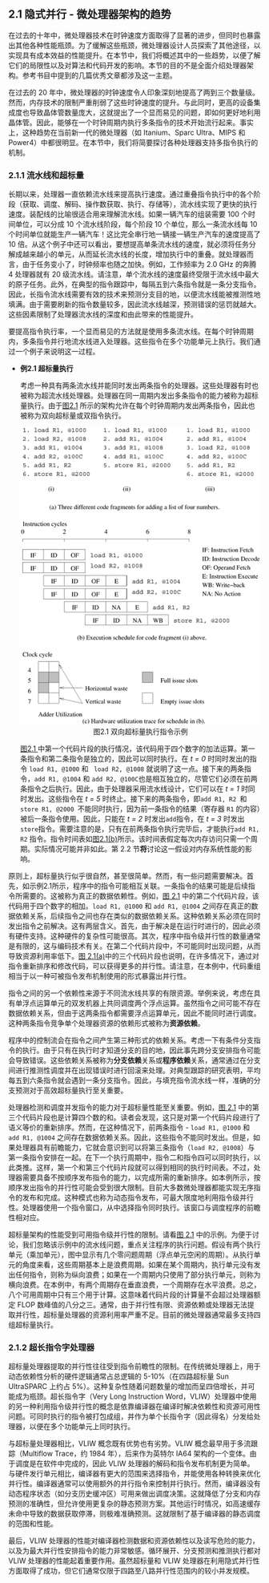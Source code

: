 ## 2.1 隐式并行 - 微处理器架构的趋势

在过去的十年中，微处理器技术在时钟速度方面取得了显著的进步，但同时也暴露出其他各种性能瓶颈。为了缓解这些瓶颈，微处理器设计人员探索了其他途径，以实现具有成本效益的性能提升。在本节中，我们将概述其中的一些趋势，以便了解它们的局限性以及对算法和代码开发的影响。本节的目的不是全面介绍处理器架构。参考书目中提到的几篇优秀文章都涉及这一主题。

在过去的 20 年中，微处理器的时钟速度令人印象深刻地提高了两到三个数量级。然而，内存技术的限制严重削弱了这些时钟速度的提升。与此同时，更高的设备集成度也导致晶体管数量庞大，这就提出了一个显而易见的问题，即如何更好地利用晶体管。因此，能够在一个时钟周期内执行多条指令的技术开始流行起来。事实上，这种趋势在当前新一代的微处理器（如 Itanium、Sparc Ultra、MIPS 和 Power4）中都很明显。在本节中，我们将简要探讨各种处理器支持多指令执行的机制。

### 2.1.1 流水线和超标量

长期以来，处理器一直依赖流水线来提高执行速度。通过重叠指令执行中的各个阶段（获取、调度、解码、操作数获取、执行、存储等），流水线实现了更快的执行速度。装配线的比喻很适合用来理解流水线。如果一辆汽车的组装需要 100 个时间单位，可以分成 10 个流水线阶段，每个阶段 10 个单位，那么一条流水线每 10 个时间单位就能生产一辆汽车！这比完全串行地一辆接一辆生产汽车的速度提高了 10 倍。从这个例子中还可以看出，要想提高单条流水线的速度，就必须将任务分解成越来越小的单元，从而延长流水线的长度，增加执行中的重叠。就处理器而言，由于任务变小了，时钟频率也随之加快。例如，工作频率为 2.0 GHz 的奔腾 4 处理器就有 20 级流水线。请注意，单个流水线的速度最终受限于流水线中最大的原子任务。此外，在典型的指令跟踪中，每隔五到六条指令就是一条分支指令。因此，长指令流水线需要有效的技术来预测分支目的地，以便流水线能被推测性地填满。由于需要刷新的指令数量较多，因此流水线越深，预测错误的惩罚就越大。这些因素限制了处理器流水线的深度和由此带来的性能提升。

要提高指令执行率，一个显而易见的方法就是使用多条流水线。在每个时钟周期内，多条指令并行地流水线进入处理器。这些指令在多个功能单元上执行。我们通过一个例子来说明这一过程。

- **例2.1 超标量执行**

  考虑一种具有两条流水线并能同时发出两条指令的处理器。这些处理器有时也被称为超流水线处理器。处理器在同一周期内发出多条指令的能力被称为超标量执行。由于[图2.1](#fig2.1) 所示的架构允许在每个时钟周期内发出两条指令，因此也被称为双向超标量或双指令执行。

  <div align="center" id="fig2.1" name="fig2.1">
      <img src="./images/image-20240520163101945.png"/>
      <div>
          图2.1 双向超标量执行指令示例
      </div>
  </div>

  [图2.1 ](#fig2.1)中第一个代码片段的执行情况，该代码用于四个数字的加法运算。第一条指令和第二条指令是独立的，因此可以同时执行。在 *t = 0* 时同时发出的指令 `load R1, @1000` 和 ` load R2, @1008` 就说明了这一点。接下来的两条指令，`add R1, @1004` 和 `add R2, @100C`也是相互独立的，尽管它们必须在前两条指令之后执行。因此，由于处理器采用流水线设计，它们可以在 *t = 1* 时同时发出。这些指令在 *t = 5* 时终止。接下来的两条指令，即`add R1, R2 `和`store R1, @2000 `不能同时执行，因为前一条指令的结果（寄存器 `R1` 的内容）被后一条指令使用。因此，只能在 *t = 2* 时发出`add`指令，在 *t = 3* 时发出`store`指令。需要注意的是，只有在前两条指令执行完毕后，才能执行`add R1, R2` 指令。指令时间表如[图2.1(b)](#fig2.1)所示。该时间表假定每次内存访问只需一个周期。实际情况可能并非如此。第 2.2 节**将**讨论这一假设对内存系统性能的影响。

原则上，超标量执行似乎很自然，甚至很简单。然而，有一些问题需要解决。首先，如示例2.1所示，程序中的指令可能相互关联。一条指令的结果可能是后续指令所需要的。这被称为真正的数据依赖性。例如，[图 2.1](#fig2.1) 中的第二个代码片段，该代码用于四个数字的相加。`load R1, @1000` 和 `add R1, @1004` 之间存在真正的数据依赖关系，后续指令之间也存在类似的数据依赖关系。这种依赖关系必须在同时发出指令之前解决。这有两层含义。首先，由于解决是在运行时进行的，因此必须有硬件支持。这种硬件的复杂性可能很高。其次，程序中指令级并行性的数量通常是有限的，这与编码技术有关。在第二个代码片段中，不可能同时出现问题，从而导致资源利用率低下。[图 2.1(a)](#fig2.1)中的三个代码片段也说明，在许多情况下，通过对指令重新排序和修改代码，可以获得更多的并行性。请注意，在本例中，代码重组相当于以一种可被指令发布机制使用的形式暴露出并行性。

指令之间的另一个依赖性来源于不同流水线共享的有限资源。举例来说，考虑在具有单浮点运算单元的双发机器上共同调度两个浮点运算。虽然指令之间可能不存在数据依赖关系，但由于这两条指令都需要浮点运算单元，因此不能同时进行调度。这种两条指令竞争单个处理器资源的依赖形式被称为**资源依赖**。

程序中的控制流会在指令之间产生第三种形式的依赖关系。考虑一下有条件分支指令的执行。由于只有在执行时才知道分支的目的地，因此事先跨分支安排指令可能会导致错误。这些依赖关系被称为**分支依赖**关系或**程序依赖**关系，通常通过在分支间进行推测性调度并在出现错误时进行回滚来处理。对典型跟踪的研究表明，平均每五到六条指令就会遇到一条分支指令。因此，与填充指令流水线一样，准确的分支预测对于高效超标量执行至关重要。

处理器检测和调度并发指令的能力对于超标量性能至关重要。例如，[图 2.1](#fig2.1) 中的第三个代码片段也是计算四个数的和。读者会发现，这只是对第一个代码片段进行了语义等价的重新排序。然而，在这种情况下，前两条指令 - `load R1, @1000` 和 `add R1, @1004` 之间存在数据依赖关系。因此，这些指令不能同时发出。但是，如果处理器具有前瞻能力，它就会意识到可以将第三条指令（`load R2, @1008`）与第一条指令安排在一起。在下一个执行周期中，指令二和指令四可以同时执行，以此类推。这样，第一个和第三个代码片段就可以得到相同的执行时间表。不过，处理器需要具备不按顺序发布指令的能力，以完成所需的重新排序。如本例所示，按顺序发出指令的并行性可能会受到很大限制。目前大多数微处理器都能实现无序指令的发布和完成。这种模式也称为动态指令发布，可最大限度地利用指令级并行性。处理器使用一个指令窗口，从中选择指令同时执行。该窗口与调度程序的前瞻性相对应。

超标量架构的性能受到可用指令级并行性的限制。请看[图 2.1](#fig2.1) 中的示例。为便于讨论，我们忽略该示例中的流水线问题，重点关注程序的执行问题。假设有两个执行单元（乘加单元），图中显示有几个零问题周期（浮点单元空闲的周期）。从执行单元的角度来看，这些周期基本上是浪费周期。如果在某个周期内，执行单元没有发出任何指令，则称为纵向浪费；如果在一个周期内只使用了部分执行单元，则称为横向浪费。在本例中，有两个周期存在垂直浪费，一个周期存在水平浪费。总之，八个可用周期中只有三个用于计算。这意味着代码片段的计算量不会超过处理器额定 FLOP 数峰值的八分之三。通常，由于并行性有限、资源依赖或处理器无法提取并行性，超标量处理器的资源利用率严重不足。目前的微处理器通常最多支持四组超标量执行。

### 2.1.2 超长指令字处理器

超标量处理器提取的并行性往往受到指令前瞻性的限制。在传统微处理器上，用于动态依赖性分析的硬件逻辑通常占总逻辑的 5-10%（在四路超标量 Sun UltraSPARC 上约占 5%）。这种复杂性随着问题数量的增加而呈四倍增长，并可能成为瓶颈。超长指令字（Very Long Instruction Word，VLIW）处理器中使用的另一种利用指令级并行性的概念是依靠编译器在编译时解决依赖性和资源可用性问题。可同时执行的指令被打包成组，并作为单个长指令字（因此得名）分发给处理器，以便在多个功能单元上同时执行。

与超标量处理器相比，VLIW 概念既有优势也有劣势。VLIW 概念最早用于多流跟踪（Multiflow Trace，约 1984 年），后来作为英特尔 IA64 架构的一个变体。由于调度是在软件中完成的，因此 VLIW 处理器的解码和指令发布机制更为简单。与硬件发行单元相比，编译器有更大的范围来选择指令，并能使用各种转换来优化并行性。编译器通常可以使用额外的并行指令来控制并行执行。然而，编译器没有动态程序状态（如分支历史缓冲区）可用来做出调度决策。这就降低了分支和内存预测的准确性，但允许使用更复杂的静态预测方案。其他运行时情况，如高速缓存未命中导致的数据获取停滞，则极难准确预测。这就限制了基于编译器的静态调度的范围和性能。

最后，VLIW 处理器的性能对编译器检测数据和资源依赖性以及读写危险的能力，以及为最大并行性安排指令的能力非常敏感。循环展开、分支预测和推测执行都对 VLIW 处理器的性能起着重要作用。虽然超标量和 VLIW 处理器在利用隐式并行性方面取得了成功，但它们通常仅限于四路至八路并行性范围内的较小并发规模。
